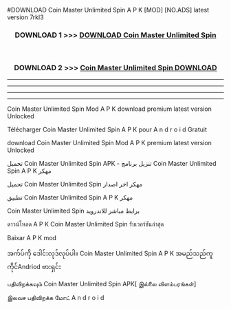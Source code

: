 #DOWNLOAD Coin Master Unlimited Spin  A P K [MOD] [NO.ADS] latest version 7rkl3



<div align="center">

<h3>DOWNLOAD 1 >>> <a href="https://teeasianyam.web.app?sq=Coin Master Unlimited Spin ">DOWNLOAD Coin Master Unlimited Spin  </a></h3><br>

<h3>DOWNLOAD 2 >>> <a href="https://teeasianyam.web.app?sq=Coin Master Unlimited Spin  ">Coin Master Unlimited Spin   DOWNLOAD </a></h3>

</div>


----------------------------------------------------------

----------------------------------------------------------

----------------------------------------------------------

----------------------------------------------------------


Coin Master Unlimited Spin   Mod A P K download premium latest version Unlocked

Télécharger Coin Master Unlimited Spin   A P K pour A n d r o i d Gratuit

download Coin Master Unlimited Spin   Mod A P K premium latest version Unlocked

تحميل Coin Master Unlimited Spin   APK - تنزيل برنامج Coin Master Unlimited Spin   A P K مهكر

تحميل Coin Master Unlimited Spin   مهكر اخر اصدار

تطبيق Coin Master Unlimited Spin   A P K مهكر

Coin Master Unlimited Spin   برابط مباشر للاندرويد

ดาวน์โหลด A P K Coin Master Unlimited Spin   รับเวอร์ชันล่าสุด

Baixar A P K mod

အက်ပ်ကို ဒေါင်းလုဒ်လုပ်ပါ။ Coin Master Unlimited Spin   A P K အမည်သည်ကူကိုင်Andriod ဗားရှင်း

பதிவிறக்கவும் Coin Master Unlimited Spin   APK[ இல்லை விளம்பரங்கள்] 
 
இலவச பதிவிறக்க மோட் A n d r o i d



